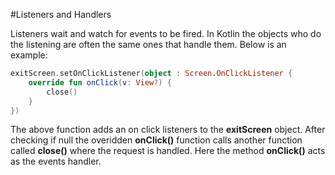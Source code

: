 #Listeners and Handlers

Listeners wait and watch for events to be fired. In Kotlin the objects who do the listening are often the same ones that handle them. Below is an example: 

```Kotlin
exitScreen.setOnClickListener(object : Screen.OnClickListener { 
    override fun onClick(v: View?) { 
        close()
    }
})
```

The above function adds an on click listeners to the **exitScreen** object. After 
checking if null the overidden **onClick()** function calls another function called **close()** where the request is handled. Here the method **onClick()** acts as the events handler.
